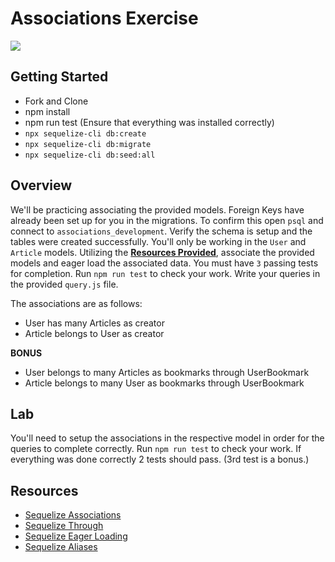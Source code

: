 # Associations Exercise

![](https://media.vlpt.us/images/leobit/post/09556893-b298-4d29-b8de-ee08d0096e04/sequelize.png)

## Getting Started

- Fork and Clone
- npm install
- npm run test (Ensure that everything was installed correctly)
- `npx sequelize-cli db:create`
- `npx sequelize-cli db:migrate`
- `npx sequelize-cli db:seed:all`

## Overview

We'll be practicing associating the provided models. Foreign Keys have already been set up for you in the migrations. To confirm this open `psql` and connect to `associations_development`. Verify the schema is setup and the tables were created successfully. You'll only be working in the `User` and `Article` models. Utilizing the **[Resources Provided](#Resources)**, associate the provided models and eager load the associated data. You must have `3` passing tests for completion. Run `npm run test` to check your work. Write your queries in the provided `query.js` file.

The associations are as follows:

- User has many Articles as creator
- Article belongs to User as creator

**BONUS**
- User belongs to many Articles as bookmarks through UserBookmark
- Article belongs to many User as bookmarks through UserBookmark

## Lab

You'll need to setup the associations in the respective model in order for the queries to complete correctly. Run `npm run test` to check your work. If everything was done correctly 2 tests should pass. (3rd test is a bonus.)

## Resources

- [Sequelize Associations](https://sequelize.org/master/manual/assocs.html)
- [Sequelize Through](https://sequelize.org/master/manual/advanced-many-to-many.html)
- [Sequelize Eager Loading](https://sequelize.org/master/manual/eager-loading.html)
- [Sequelize Aliases](https://sequelize.org/master/manual/advanced-many-to-many.html#aliases-and-custom-key-names)
